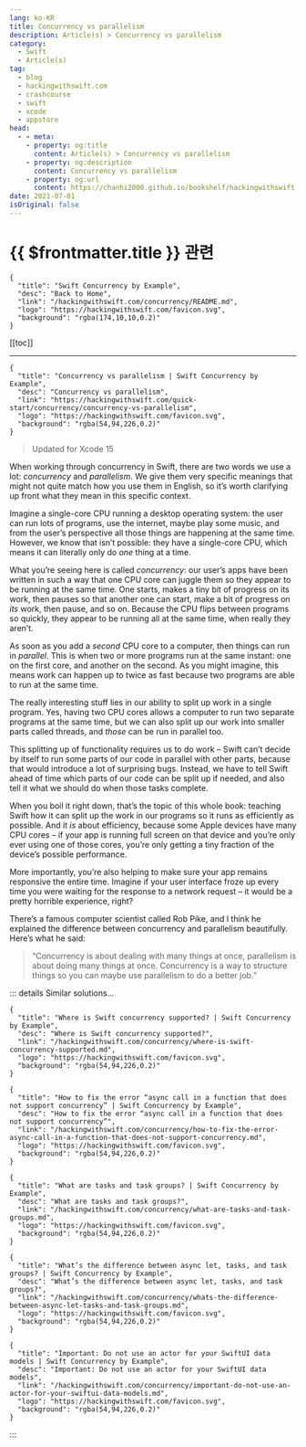 ```yaml
---
lang: ko-KR
title: Concurrency vs parallelism
description: Article(s) > Concurrency vs parallelism
category:
  - Swift
  - Article(s)
tag: 
  - blog
  - hackingwithswift.com
  - crashcourse
  - swift
  - xcode
  - appstore
head:
  - - meta:
    - property: og:title
      content: Article(s) > Concurrency vs parallelism
    - property: og:description
      content: Concurrency vs parallelism
    - property: og:url
      content: https://chanhi2000.github.io/bookshelf/hackingwithswift.com/concurrency/concurrency-vs-parallelism.html
date: 2021-07-01
isOriginal: false
---
```


# {{ $frontmatter.title }} 관련

```component VPCard
{
  "title": "Swift Concurrency by Example",
  "desc": "Back to Home",
  "link": "/hackingwithswift.com/concurrency/README.md",
  "logo": "https://hackingwithswift.com/favicon.svg",
  "background": "rgba(174,10,10,0.2)"
}
```

[[toc]]

---

```component VPCard
{
  "title": "Concurrency vs parallelism | Swift Concurrency by Example",
  "desc": "Concurrency vs parallelism",
  "link": "https://hackingwithswift.com/quick-start/concurrency/concurrency-vs-parallelism", 
  "logo": "https://hackingwithswift.com/favicon.svg",
  "background": "rgba(54,94,226,0.2)"
}
```

> Updated for Xcode 15

When working through concurrency in Swift, there are two words we use a lot: *concurrency* and *parallelism*. We give them very specific meanings that might not quite match how you use them in English, so it’s worth clarifying up front what they mean in this specific context.

Imagine a single-core CPU running a desktop operating system: the user can run lots of programs, use the internet, maybe play some music, and from the user’s perspective all those things are happening at the same time. However, we know that isn’t possible: they have a single-core CPU, which means it can literally only do *one* thing at a time. 

What you’re seeing here is called *concurrency*: our user’s apps have been written in such a way that one CPU core can juggle them so they appear to be running at the same time. One starts, makes a tiny bit of progress on its work, then pauses so that another one can start, make a bit of progress on *its* work, then pause, and so on. Because the CPU flips between programs so quickly, they appear to be running all at the same time, when really they aren’t.

As soon as you add a *second* CPU core to a computer, then things can run in *parallel*. This is when two or more programs run at the same instant: one on the first core, and another on the second. As you might imagine, this means work can happen up to twice as fast because two programs are able to run at the same time.

The really interesting stuff lies in our ability to split up work in a single program. Yes, having two CPU cores allows a computer to run two separate programs at the same time, but we can also split up our work into smaller parts called threads, and *those* can be run in parallel too.

This splitting up of functionality requires us to do work – Swift can’t decide by itself to run some parts of our code in parallel with other parts, because that would introduce a lot of surprising bugs. Instead, we have to tell Swift ahead of time which parts of our code can be split up if needed, and also tell it what we should do when those tasks complete.

When you boil it right down, that’s the topic of this whole book: teaching Swift how it can split up the work in our programs so it runs as efficiently as possible. And it *is* about efficiency, because some Apple devices have many CPU cores – if your app is running full screen on that device and you’re only ever using one of those cores, you’re only getting a tiny fraction of the device’s possible performance.

More importantly, you’re also helping to make sure your app remains responsive the entire time. Imagine if your user interface froze up every time you were waiting for the response to a network request – it would be a pretty horrible experience, right?

There’s a famous computer scientist called Rob Pike, and I think he explained the difference between concurrency and parallelism beautifully. Here’s what he said: 

> “Concurrency is about dealing with many things at once, parallelism is about doing many things at once. Concurrency is a way to structure things so you can maybe use parallelism to do a better job.”

::: details Similar solutions…

```component VPCard
{
  "title": "Where is Swift concurrency supported? | Swift Concurrency by Example",
  "desc": "Where is Swift concurrency supported?",
  "link": "/hackingwithswift.com/concurrency/where-is-swift-concurrency-supported.md",
  "logo": "https://hackingwithswift.com/favicon.svg",
  "background": "rgba(54,94,226,0.2)"
}
```

```component VPCard
{
  "title": "How to fix the error “async call in a function that does not support concurrency” | Swift Concurrency by Example",
  "desc": "How to fix the error “async call in a function that does not support concurrency”",
  "link": "/hackingwithswift.com/concurrency/how-to-fix-the-error-async-call-in-a-function-that-does-not-support-concurrency.md",
  "logo": "https://hackingwithswift.com/favicon.svg",
  "background": "rgba(54,94,226,0.2)"
}
```

```component VPCard
{
  "title": "What are tasks and task groups? | Swift Concurrency by Example",
  "desc": "What are tasks and task groups?",
  "link": "/hackingwithswift.com/concurrency/what-are-tasks-and-task-groups.md",
  "logo": "https://hackingwithswift.com/favicon.svg",
  "background": "rgba(54,94,226,0.2)"
}
```

```component VPCard
{
  "title": "What’s the difference between async let, tasks, and task groups? | Swift Concurrency by Example",
  "desc": "What’s the difference between async let, tasks, and task groups?",
  "link": "/hackingwithswift.com/concurrency/whats-the-difference-between-async-let-tasks-and-task-groups.md",
  "logo": "https://hackingwithswift.com/favicon.svg",
  "background": "rgba(54,94,226,0.2)"
}
```

```component VPCard
{
  "title": "Important: Do not use an actor for your SwiftUI data models | Swift Concurrency by Example",
  "desc": "Important: Do not use an actor for your SwiftUI data models",
  "link": "/hackingwithswift.com/concurrency/important-do-not-use-an-actor-for-your-swiftui-data-models.md",
  "logo": "https://hackingwithswift.com/favicon.svg",
  "background": "rgba(54,94,226,0.2)"
}
```

:::

